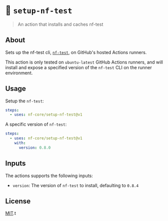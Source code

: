 # :rocket: `setup-nf-test`

> An action that installs and caches nf-test

## About

Sets up the nf-test cli, [`nf-test`](https://github.com/askimed/nf-test), on GitHub's hosted Actions runners.

This action is only tested on `ubuntu-latest` GitHub Actions runners, and will install and expose a specified version of the `nf-test` CLI on the runner environment.

## Usage

Setup the `nf-test`:

```yaml
steps:
  - uses: nf-core/setup-nf-test@v1
```

A specific version of `nf-test`:

```yaml
steps:
  - uses: nf-core/setup-nf-test@v1
    with:
      version: 0.8.0
```

## Inputs

The actions supports the following inputs:

- `version`: The version of `nf-test` to install, defaulting to `0.8.4`

## License

[MIT](LICENSE).t
